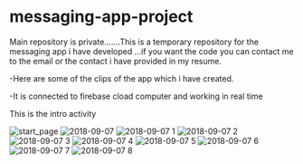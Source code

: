# messaging-app-project
Main repository is private.......This is a temporary repository for the messaging app i have developed ...if you want the code you can contact me to the email or the contact i have provided in my resume.

-Here are some of the clips of the app which i have created.

-It is connected to firebase cload computer and working in real time

This is the intro activity

![start_page](https://user-images.githubusercontent.com/30932454/45182332-8aba9400-b23e-11e8-9357-eb60b2d72f71.png)
![2018-09-07](https://user-images.githubusercontent.com/30932454/45182379-a6259f00-b23e-11e8-928c-cee4e3a179ec.png)
![2018-09-07 1](https://user-images.githubusercontent.com/30932454/45182341-91e1a200-b23e-11e8-8d90-3bee5891d86a.png)
![2018-09-07 2](https://user-images.githubusercontent.com/30932454/45182354-99a14680-b23e-11e8-9ba2-dcb889808f11.png)
![2018-09-07 3](https://user-images.githubusercontent.com/30932454/45182360-9c03a080-b23e-11e8-94f2-e78b63177b2e.png)
![2018-09-07 4](https://user-images.githubusercontent.com/30932454/45182363-9d34cd80-b23e-11e8-8b72-977a5cc336cc.png)
![2018-09-07 5](https://user-images.githubusercontent.com/30932454/45182366-9f972780-b23e-11e8-8684-114b830449ea.png)
![2018-09-07 6](https://user-images.githubusercontent.com/30932454/45182370-a160eb00-b23e-11e8-8277-14a10a72640d.png)
![2018-09-07 7](https://user-images.githubusercontent.com/30932454/45182372-a32aae80-b23e-11e8-9f6a-3c0cc74f046e.png)
![2018-09-07 8](https://user-images.githubusercontent.com/30932454/45182376-a4f47200-b23e-11e8-8d72-0c5beda004f8.png)





